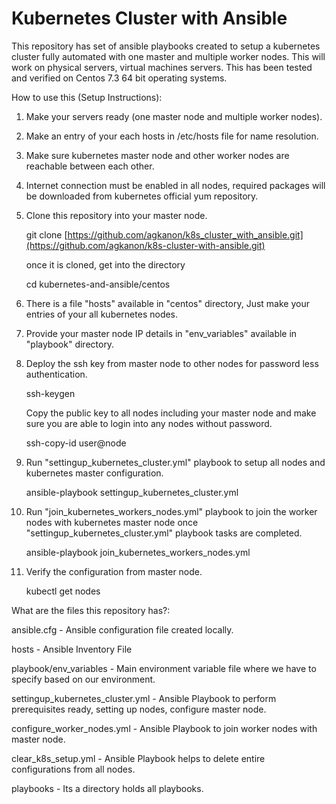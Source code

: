 # Kubernetes Cluster with Ansible

This repository has set of ansible playbooks created to setup a kubernetes cluster fully automated with one master and multiple worker nodes. This will work on physical servers, virtual machines servers. This has been tested and verified on Centos 7.3 64 bit operating systems.


How to use this (Setup Instructions):

1. Make your servers ready (one master node and multiple worker nodes).
2. Make an entry of your each hosts in /etc/hosts file for name resolution.
3. Make sure kubernetes master node and other worker nodes are reachable between each other.

4. Internet connection must be enabled in all nodes, required packages will be downloaded from kubernetes official yum repository.
5. Clone this repository into your master node.
   
   git clone [https://github.com/agkanon/k8s_cluster_with_ansible.git](https://github.com/agkanon/k8s-cluster-with-ansible.git)
   
   once it is cloned, get into the directory
   
   cd kubernetes-and-ansible/centos

6. There is a file "hosts" available in "centos" directory, Just make your entries of your all kubernetes nodes. 
7. Provide your master node IP details in "env_variables" available in "playbook" directory.
8. Deploy the ssh key from master node to other nodes for password less authentication.

   ssh-keygen
   
   Copy the public key to all nodes including your master node and make sure you are able to login into any nodes without password.
   
   ssh-copy-id user@node
   
9. Run "settingup_kubernetes_cluster.yml" playbook to setup all nodes and kubernetes master configuration.

   ansible-playbook settingup_kubernetes_cluster.yml
   
10. Run "join_kubernetes_workers_nodes.yml" playbook to join the worker nodes with kubernetes master node once "settingup_kubernetes_cluster.yml" playbook tasks are completed.

      ansible-playbook join_kubernetes_workers_nodes.yml

11. Verify the configuration from master node.

      kubectl get nodes

What are the files this repository has?:

ansible.cfg - Ansible configuration file created locally.

hosts - Ansible Inventory File

playbook/env_variables - Main environment variable file where we have to specify based on our environment.

settingup_kubernetes_cluster.yml - Ansible Playbook to perform prerequisites ready, setting up nodes, configure master node.

configure_worker_nodes.yml - Ansible Playbook to join worker nodes with master node.

clear_k8s_setup.yml - Ansible Playbook helps to delete entire configurations from all nodes.

playbooks - Its a directory holds all playbooks.

